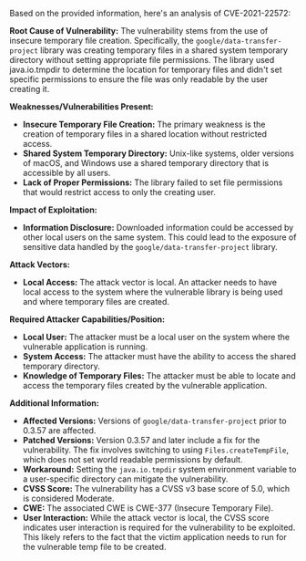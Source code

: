 Based on the provided information, here's an analysis of CVE-2021-22572:

**Root Cause of Vulnerability:**
The vulnerability stems from the use of insecure temporary file creation. Specifically, the `google/data-transfer-project` library was creating temporary files in a shared system temporary directory without setting appropriate file permissions. The library used java.io.tmpdir to determine the location for temporary files and didn't set specific permissions to ensure the file was only readable by the user creating it.

**Weaknesses/Vulnerabilities Present:**
- **Insecure Temporary File Creation:** The primary weakness is the creation of temporary files in a shared location without restricted access.
- **Shared System Temporary Directory:** Unix-like systems, older versions of macOS, and Windows use a shared temporary directory that is accessible by all users.
- **Lack of Proper Permissions:** The library failed to set file permissions that would restrict access to only the creating user.

**Impact of Exploitation:**
- **Information Disclosure:**  Downloaded information could be accessed by other local users on the same system. This could lead to the exposure of sensitive data handled by the `google/data-transfer-project` library.

**Attack Vectors:**
- **Local Access:** The attack vector is local. An attacker needs to have local access to the system where the vulnerable library is being used and where temporary files are created.

**Required Attacker Capabilities/Position:**
- **Local User:** The attacker must be a local user on the system where the vulnerable application is running.
- **System Access:** The attacker must have the ability to access the shared temporary directory.
- **Knowledge of Temporary Files:** The attacker must be able to locate and access the temporary files created by the vulnerable application.

**Additional Information:**
- **Affected Versions:** Versions of `google/data-transfer-project` prior to 0.3.57 are affected.
- **Patched Versions:** Version 0.3.57 and later include a fix for the vulnerability. The fix involves switching to using `Files.createTempFile`, which does not set world readable permissions by default.
- **Workaround:** Setting the `java.io.tmpdir` system environment variable to a user-specific directory can mitigate the vulnerability.
- **CVSS Score:** The vulnerability has a CVSS v3 base score of 5.0, which is considered Moderate.
- **CWE:** The associated CWE is CWE-377 (Insecure Temporary File).
- **User Interaction:** While the attack vector is local, the CVSS score indicates user interaction is required for the vulnerability to be exploited. This likely refers to the fact that the victim application needs to run for the vulnerable temp file to be created.